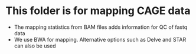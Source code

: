 # This folder is for mapping CAGE data 
* The mapping statistics from BAM files adds information for QC of fastq data 
* We use BWA for mapping. Alternative options such as Delve and STAR can also be used 
